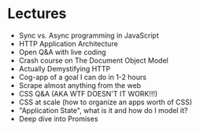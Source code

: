 # Lectures


- Sync vs. Async programming in JavaScript
- HTTP Application Architecture
- Open Q&A with live coding
- Crash course on The Document Object Model
- Actually Demystifying HTTP
- Cog-app of a goal I can do in 1-2 hours
- Scrape almost anything from the web
- CSS Q&A (AKA WTF DOESN'T IT WORK!!!)
- CSS at scale (how to organize an apps worth of CSS)
- "Application State", what is it and how do I model it?
- Deep dive into Promises
